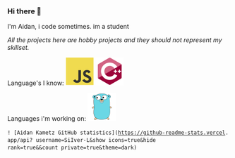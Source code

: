 ### Hi there 👋
I'm Aidan,
i code sometimes.
im a student

_All the projects here are hobby projects and they should not represent my skillset._

Language's I know:
<code><img height="64" src="https://github.com/devicons/devicon/blob/master/icons/javascript/javascript-original.svg"></code>
<code><img height="64" src="https://github.com/devicons/devicon/blob/master/icons/cplusplus/cplusplus-original.svg"></code>

Languages i'm working on:
<code><img height="64" src="https://github.com/devicons/devicon/blob/master/icons/go/go-original.svg"></code>

<code>! [Aidan Kametz GitHub statistics](https://github-readme-stats.vercel. app/api?
username=SiIver-L&show icons=true&hide rank=true&&count private=true&theme=dark)<code>
